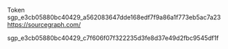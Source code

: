 Token
sgp_e3cb05880bc40429_a562083647dde168edf7f9a86a1f773eb5ac7a23
https://sourcegraph.com/


sgp_e3cb05880bc40429_c7f606f07f322235d3fe8d37e49d2fbc9545df1f